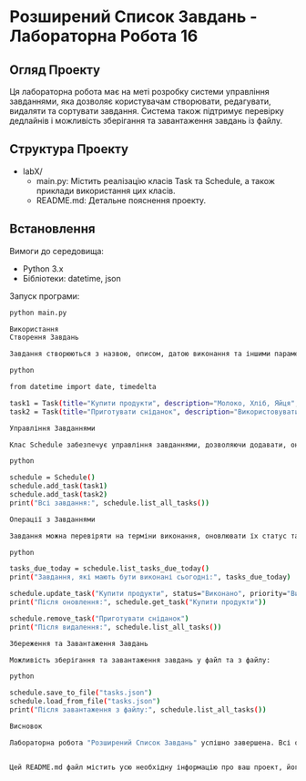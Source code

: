 # Розширений Список Завдань - Лабораторна Робота 16

## Огляд Проекту
Ця лабораторна робота має на меті розробку системи управління завданнями, яка дозволяє користувачам створювати, редагувати, видаляти та сортувати завдання. Система також підтримує перевірку дедлайнів і можливість зберігання та завантаження завдань із файлу.

## Структура Проекту
- labX/
  - main.py: Містить реалізацію класів Task та Schedule, а також приклади використання цих класів.
  - README.md: Детальне пояснення проекту.

## Встановлення
Вимоги до середовища:
- Python 3.x
- Бібліотеки: datetime, json

Запуск програми:
```bash
python main.py

Використання
Створення Завдань

Завдання створюються з назвою, описом, датою виконання та іншими параметрами:

python

from datetime import date, timedelta

task1 = Task(title="Купити продукти", description="Молоко, Хліб, Яйця", due_date=date.today() - timedelta(days=1))
task2 = Task(title="Приготувати сніданок", description="Використовувати куплені продукти для приготування сніданку", due_date=date.today() + timedelta(days=2))

Управління Завданнями

Клас Schedule забезпечує управління завданнями, дозволяючи додавати, оновлювати, видаляти та переглядати список завдань:

python

schedule = Schedule()
schedule.add_task(task1)
schedule.add_task(task2)
print("Всі завдання:", schedule.list_all_tasks())

Операції з Завданнями

Завдання можна перевіряти на терміни виконання, оновлювати їх статус та пріоритет:

python

tasks_due_today = schedule.list_tasks_due_today()
print("Завдання, які мають бути виконані сьогодні:", tasks_due_today)

schedule.update_task("Купити продукти", status="Виконано", priority="Високий")
print("Після оновлення:", schedule.get_task("Купити продукти"))

schedule.remove_task("Приготувати сніданок")
print("Після видалення:", schedule.list_all_tasks())

Збереження та Завантаження Завдань

Можливість зберігання та завантаження завдань у файл та з файлу:

python

schedule.save_to_file("tasks.json")
schedule.load_from_file("tasks.json")
print("Після завантаження з файлу:", schedule.list_all_tasks())

Висновок

Лабораторна робота "Розширений Список Завдань" успішно завершена. Всі основні функції системи, включаючи додавання, видалення, оновлення та сортування завдань, а також зберігання та завантаження даних, функціонують ефективно та коректно.


Цей README.md файл містить усю необхідну інформацію про ваш проект, його структуру та вико
